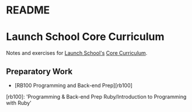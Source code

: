 # README 

# Launch School Core Curriculum

Notes and exercises for [Launch School's][launch-school] [Core Curriculum][core-curriculum].

## Preparatory Work

- [RB100 Programming and Back-end Prep][rb100]





<!-- internal links -->
[rb100]: 'Programming & Back-end Prep Ruby/Introduction to Programming with Ruby'

<!-- external links -->

[core-curriculum]: https://launchschool.com/courses
[launch-school]: https://launchschool.com


